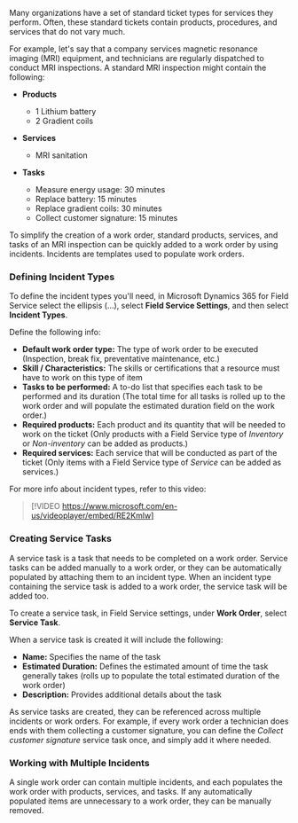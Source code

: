 Many organizations have a set of standard ticket types for services they perform. Often, these standard tickets contain products, procedures, and services that do not vary much.

For example, let's say that a company services magnetic resonance imaging (MRI) equipment, and technicians are regularly dispatched to conduct MRI inspections. A standard MRI inspection might contain the following:

- **Products**
  - 1 Lithium battery
  - 2 Gradient coils

- **Services**
  - MRI sanitation

- **Tasks**
  - Measure energy usage: 30 minutes
  - Replace battery: 15 minutes
  - Replace gradient coils: 30 minutes
  - Collect customer signature: 15 minutes

To simplify the creation of a work order, standard products, services, and tasks of an MRI inspection can be quickly added to a work order by using incidents. Incidents are templates used to populate work orders.

### Defining Incident Types

To define the incident types you'll need, in Microsoft Dynamics 365 for Field Service select the ellipsis (...), select **Field Service Settings**, and then select **Incident Types**.

Define the following info:

- **Default work order type:** The type of work order to be executed (Inspection, break fix, preventative maintenance, etc.)
- **Skill / Characteristics:** The skills or certifications that a resource must have to work on this type of item
- **Tasks to be performed:** A to-do list that specifies each task to be performed and its duration (The total time for all tasks is rolled up to the work order and will populate the estimated duration field on the work order.)
- **Required products:** Each product and its quantity that will be needed to work on the ticket (Only products with a Field Service type of *Inventory* or *Non-inventory* can be added as products.)
- **Required services:** Each service that will be conducted as part of the ticket (Only items with a Field Service type of *Service* can be added as services.)

For more info about incident types, refer to this video:

> [!VIDEO https://www.microsoft.com/en-us/videoplayer/embed/RE2Kmlw]

### Creating Service Tasks

A service task is a task that needs to be completed on a work order. Service tasks can be added manually to a work order, or they can be automatically populated by attaching them to an incident type. When an incident type containing the service task is added to a work order, the service task will be added too. 

To create a service task, in Field Service settings, under **Work Order**, select **Service Task**. 

When a service task is created it will include the following:

- **Name:** Specifies the name of the task
- **Estimated Duration:** Defines the estimated amount of time the task generally takes (rolls up to populate the total estimated duration of the work order)
- **Description:** Provides additional details about the task

As service tasks are created, they can be referenced across multiple incidents or work orders. For example, if every work order a technician does ends with them collecting a customer signature, you can
define the *Collect customer signature* service task once, and simply add it where needed.

### Working with Multiple Incidents

A single work order can contain multiple incidents, and each populates the work order with products, services, and tasks. If any automatically populated items are unnecessary to a work order, they can be manually removed.